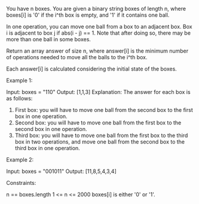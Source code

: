 You have n boxes. You are given a binary string boxes of length n, where
boxes[i] is '0' if the i^th box is empty, and '1' if it contains one ball.

In one operation, you can move one ball from a box to an adjacent box. Box i
is adjacent to box j if abs(i - j) == 1. Note that after doing so, there may
be more than one ball in some boxes.

Return an array answer of size n, where answer[i] is the minimum number of
operations needed to move all the balls to the i^th box.

Each answer[i] is calculated considering the initial state of the boxes.


Example 1:


Input: boxes = "110"
Output: [1,1,3]
Explanation: The answer for each box is as follows:
1) First box: you will have to move one ball from the second box to the first
box in one operation.
2) Second box: you will have to move one ball from the first box to the
second box in one operation.
3) Third box: you will have to move one ball from the first box to the third
box in two operations, and move one ball from the second box to the third box
in one operation.


Example 2:


Input: boxes = "001011"
Output: [11,8,5,4,3,4]


Constraints:


n == boxes.length
1 <= n <= 2000
boxes[i] is either '0' or '1'.





